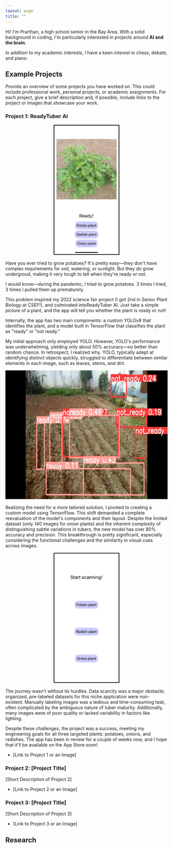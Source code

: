 ```yaml
---
layout: page
title: ""
---
```


Hi! I'm Prarthan, a high school senior in the Bay Area. With a solid background in coding, I'm particularly interested in projects around **AI and the brain**.

In addition to my academic interests, I have a keen interest in chess, debate, and piano.

## Example Projects

Provide an overview of some projects you have worked on. This could include professional work, personal projects, or academic assignments. For each project, give a brief description and, if possible, include links to the project or images that showcase your work.

### Project 1: ReadyTuber AI
<p align="center">
    <img src="./potato_scanned.jpeg" width="200" height="400" style="border:2px solid black;"/>
</p>

Have you ever tried to grow potatoes? It's pretty easy—they don't have complex requirements for soil, watering, or sunlight. But they _do_ grow undergroud, making it very tough to tell when they're ready or not.

I would know—during the pandemic, I tried to grow potatoes. 3 times I tried, 3 times I pulled them up prematurely. 

This problem inspired my 2022 science fair project (I got 2nd in Senior Plant Biology at CSEF!), and culminated intoReadyTuber AI. Just take a simple picture of a plant, and the app will tell you whether the plant is ready or not!

Internally, the app has two main components: a custom YOLOv8 that identifies the plant, and a model built in TensorFlow that classifies the plant as "ready" or "not ready."

My initial approach only employed YOLO. However, YOLO's performance was underwhelming, yielding only about 50% accuracy—no better than random chance. In retrospect, I realized why. YOLO, typically adept at identifying distinct objects quickly, struggled to differentiate between similar elements in each image, such as leaves, stems, and dirt.

<p align="center">
  <img src="./onion_why_yolo_bad.jpeg" width="800" height="400" />
</p>

Realizing the need for a more tailored solution, I pivoted to creating a custom model using TensorFlow. This shift demanded a complete reevaluation of the model's components and their layout. Despite the limited dataset (only 140 images for onion plants) and the inherent complexity of distinguishing subtle variations in tubers, the new model has over 80% accuracy and precision. This breakthrough is pretty significant, especially considering the functional challenges and the similarity in visual cues across images.

<p align="center">
  <img src="./homescreen.png" width="200" height="400" style="border:2px solid black;"/>
</p>

The journey wasn't without its hurdles. Data scarcity was a major obstacle; organized, pre-labeled datasets for this niche application were non-existent. Manually labeling images was a tedious and time-consuming task, often complicated by the ambiguous nature of tuber maturity. Additionally, many images were of poor quality or lacked variability in factors like lighting.

Despite these challenges, the project was a success, meeting my engineering goals for all three targeted plants: potatoes, onions, and radishes. The app has been in review for a couple of weeks now, and I hope that it'll be available on the App Store soon!

- [Link to Project 1 or an Image]

### Project 2: [Project Title]

[Short Description of Project 2]

- [Link to Project 2 or an Image]

### Project 3: [Project Title]

[Short Description of Project 3]

- [Link to Project 3 or an Image]

## Research
